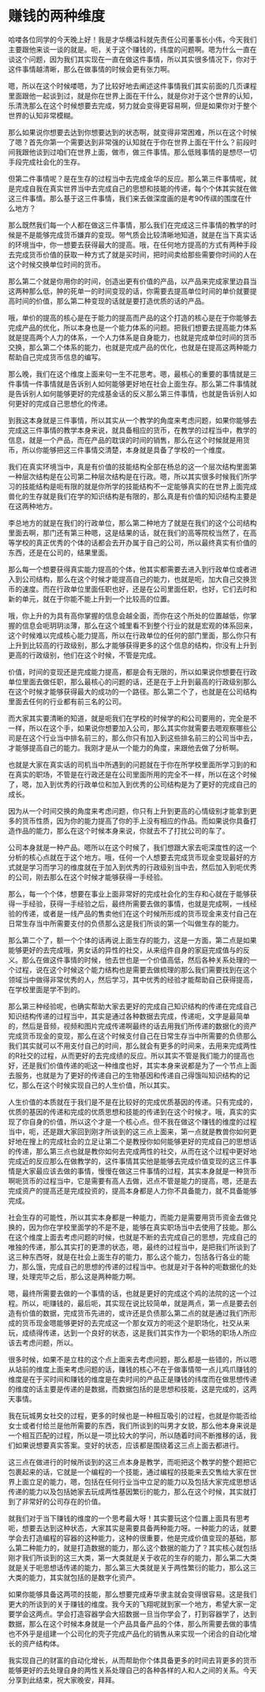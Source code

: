 # 赚钱的两种维度



哈喽各位同学的今天晚上好！我是才华横溢科就先责任公司董事长小伟，今天我们主要跟他来谈一谈的就是。呃，关于这个赚钱的，纬度的问题啊。嗯为什么一直在谈这个问题，因为我们其实现在一直在做这件事情，所以其实很多情况下，你对于这件事情越清晰，那么在做事情的时候会更有张力啊。

嗯，所以在这个时候喽嗯，为了比较好地去阐述这件事情我们其实前面的几页课程里面跟他一起谈到过，就是你在世界上面在干什么，就是你对于这个世界的认知，乐清洗那么在这个时候想要去完成，努力就会变得更容易啊，但是如果你对于整个世界的认知非常模糊。

那么如果说你想要去达到你想要达到的状态啊，就变得非常困难，所以在这个时候了嗯？首先你第一个需要达到非常强的认知就在于你在世界上面在干什么？前段时间我跟他谈到过咱们在世界上面，做市，做三件事情。那么低贱事情的是想尽一切手段完成社会化的生存。

但第二件事情呢？是在生存的过程当中去完成金华的反应。那么第三件事情呢，就是完成自我在真实世界当中去完成自己的思想和技能的传递，每个个体其实就在做这三件事情。那么基于这三件事情，我们来去做深度画的是考90传祺的围度在什么地方？

那么既然我们每一个人都在做这三件事情，那么我们在完成这三件事情的教学的时候是不是能够完成货币嫌弃的变现。带气质会比较清晰地知道，就是在当下真实话的环境当中，你一想要去获得最大的提高。哦，在任何地方提高的方式有两种手段去完成货币价值的获取一种方式了就是买时间，把时间卖给那些需要你时间的人在这个时候交换单位时间的货币。

那么第二个就是你用你的时间，创造出更有价值的产品，以产品来完成家里边县当这两种那么低，肿的死单一的时间变现的话，你需要去提高单位时间的单价就要提高时间的价值，那么第二种变现的话就是要打造优质的话的产品。

哦，单价的提高的核心是在于能力的提高而产品的这个打造的核心是在于你能够去完成产品的优化，所以本身也是一个能力体系的问题。把我们想要去提高能力体系就是提高两个人力的体系，一个人力体系是自身能力，也就是完成单位时间的货币交换，那么第二个体系的能力，也就是完成产品的优化，也就是在提高这两种能力帮助自己完成货币信息的编写。

那么晚，我们在这个维度上面来句一生不花思考。嗯，最核心的重要的事情就是三件事情一件事情就是告诉别人如何能够更好地在社会上面生存。那么第二件事情就是告诉别人如何能够更好的完成基金话的反义那么第三件事情，也就是告诉别人如何更好的完成自己思想化的传递。

到我这本身就是三件事情，所以其实从一个教学的角度来考虑问题，如果你能够去完成这三件事情的教学本身来说，就具备相应的货币，在教学的过程当中，教学的信息，就是一个产品，而在产品的耽误的时间的销售，那么在这个时候就是用货币，所以你能够把这三件事情交清楚，本身就是具备了学校的一个维度。

我们在真实环境当中，真是有价值的技能结构全部在杨总的这一个层次结构里面第一种层次结构是在公司第二种层次结构是在行政。嗯，所以其实很多时候我们所学习的技能结构是呃有限的就是你所学的技能结构不一定能够真实的在世界上面完成兽化的生存就是我们在学的知识结构是有限的，那么真是有价值的知识结构主要是在这两种地方。

李总地方的就是在我们的行政单位，那么第二种地方了就是在我们的这个公司结构里面去啊，那门还有第三种嗯，这是结果的话，就在我们的高等院校当然了，在高等学校的真正优秀的个体的话都会去开办属于自己的公司，所以最终真实有价值的东西，还是在公司的，结果里面。

那么每一个想要获得真实能力提高的个体，他其实都需要去进入到行政单位或者进入到公司结构，那么在这个时候才能提高自己的能力，也就是呃，加大自己交换货币的速度。而在行政单位里面任职也好，还是在公司里面任职，也好，它们去时和新的单元，就在于你能不能上升到一个比较高的位置。

哦，你上升的为具有高你掌握的信息会越全面，而你在这个所处的位置越低，你掌握的信息会呃玥玥淡薄，那么在这个城里看不到整个行业的就是宏观的体系回来，这个时候难以完成核心能力提高，所以在行政单位的任何的部门里面，那么你只有上升到比较高的行政级别，那么才能够获得更多的这个信息的结构，你没有上升到更高的行政级别，他们在这个时候，不管是完成。

价值，时间的变现还是完成能力提高，都是会有无限的，所以如果说你想要在行政单位里面去做任职，那么最核心的问题的话，还是在于上升到最高的行政级别那么在这个时候才能够获得最大的成功的一个路径。那么第二个了，也就是在公司结构里面去任何的行业都有前三名的公司。

而大家其实要清晰的知道，就是呃我们在学校的时候学的和公司要用的，完全是不一样，所以在这个手，如果说你想要加入公司，那么其实你就需要去嗯观察哪些公司是在这个行业当中排名前三的，那么你只有加入到这些排名前三的公司当中去，才能够提高自己的能力。我刚才是从一个能力的角度，来跟他去做了分析啊。

也就是大家在真实话的司机当中所遇到的问题就在于你在所学校里面所学习到的和在真实的职场，不管是在行政还是在公司里面所用的完全不一样，所以在这个时候了，嗯，加入到优秀的行政单位和加入到优秀的公司结构是为了更好的完成自己的成长。

因为从一个时间交换的角度来考虑问题，你只有上升到更高的心情级别才能拿到更多的货币性质，因为你的能力提高了你的手上没有相应的作品。而如果说你具备打造作品的能力，那么在这个时候本身来说，你就去不了打扰公司的车了。

公司本身就是一种产品。嗯所以在这个时候了，我们想跟大家去呃深度性的这一个分析的核心点就在于这个地方。哦，任何一个人想要去完成货币现金变现最好的方式就是学习而学习的维度就在于加入到优秀的行政级别当中去，然后加入到呃优秀的公司，刚去那么在这个时候才能够获得一手经验。

那么，每一个个体，想要在事业上面非常好的完成社会化的生存和心就在于能够获得一手经验，获得一手经验之后，最终所需要去做的事情，也就是完成啊，一线经验的传递，或者是一线产品的售卖他们在这个时候所形成的货币现金来支付自己在日常生存当中所需要支付的负债那么这是我们所谈的第一个叫做生存的能力。

那么第二个了，额一个个体的话再说上面生存的能力，这是一方面，第二点是如果能够更好的去完成哦，男女话的异性的社交，从来组件自身的家庭完成值与的反义。那么在做这件事情的时候，他去世也是一个价值高低，然后各种关系处理的一个过程，说在这个时候这个能力结构也是需要去做梳理的那么我们需要找到在这个领域当中做得非常优秀的人，然后学习，其中优秀的经验才能帮助自己获得提高，在学校里面是学不到的。

那么第三种经验呢，也确实帮助大家去更好的完成自己知识结构的传递在完成自己知识结构传递的过程当中，其实是通过各种数据去完成，传递呃，文字是最简单的，然后是音频，视频和图片完成传递啊最终的话去用我们所传递的数据化的资产完成货币现金的变现，那么在这个时候支付自己在日常生存当中所需要的负债那么我们其实就可以不用支付自己的时间，那么就会有更多的时间来，去用来完成两性的R社交的过程，从而更好的去完成绩的反应。所以其实不管是我们能力的提高也好，还是我们价值传递的呃这一种维度也好，其实本身来说都是为了一个节点上面去服务，也就是为了更好的传递自己的生物基因和传递自己得饿叫知识结构的记忆，那么在这个时候实现自己的人生价值，所以其实。

人生价值的本质就在于我们是不是在比较好的完成优质基因的传递。只有完成的，优质的基因的传递和完成的优质思想和技能的传递到在这个时候才。哦，真实的实现了你自身的价值，所以这个才是一个核心点。但不我在做这个赚钱的维度的过程当中，呃，还是跟大家回到刚才所谈到的这三点上面来，第一点就是教兽你如何更好地在搜上的完成社会的立足让第二个是教授你如何能够更好的完成自己的思想话的传递，那么第三点也就是教你如何去完成两性的社交，从而在这个过程中更好地完成近的反应那么在做教学的，这件事情其实他是能够去完成价值变现的这三件事情是大家最应该去做的事情，慢慢在做这三件事情的过程，其实本身就是一种货币啊呃货币的过程当中，它是需要有高人去做，迟点不管是能力的提高，嗯，还是去完成资产的提高还是完成投资的，提高本身都是人力你不具备能力，就不具备能够完成。

社会生存的可能性，所以其实本身都是一种能力，而能力是需要用货币资金去做兑换的，因为你在学校里面学的不是不是，能够在真实职场当中去使用了技能。那么在这个维度上面去考虑问题的时候，也就是不断的去完成自己的思想，完成自己的唯独的传递，那么其实打的更漂的状态，嗯，最终的过程当中，是把我们所谈到了这三种东西呀，就是在社会上面生存的能力，那么这个能力，包括各行各业的能力，那么饿，完成自己的思想的传递的过程当中。也就是对于各种的呃数据化的处理，处理完毕之后，那么这是两种能力啊。

嗯，最终所需要去做的一个事情的话，也就是更好的完成这个鸡的法院的这一个过程。所以，呃赚钱的，最后呃，其实现在说比较简单，就是两点，第一点是要去创造有价值的数据，完成货币先进的，或许还是负债那么第二点的就是通过我们所形成的货币现金嗯能够更好的去完成这一个那女双方的呃这个是职场化，社交从来玩，成绩得传递，达到一个良好的状态，这是我们其实作为一个职场的职场人所应该去考虑问题，所以。

很多时候，如果不是立柱的这个点上面来去考虑问题，那么都是一些错的，所以嗯从站前的维度上面来考虑问题的话，赚钱的核心不在于做事情带一点儿鸡爪赚钱的维度是在于买时间和赚钱的维度是在卖时间的产品正是赚钱的纬度而在做思想传递的维度的话主要是传递的是数据，而数据包括的是思想和技能，这是完成的，这两天事情。

我在玩城男女社交的过程，更多的时候也是一种相互吸引的过程，也就是你能否给女士或者付给兰是他所需要的东西，我们所谈到的叫男才女貌，那么他本身来说是一个相互匹配的过程，所以是一项比较大的学问，所以随着时间不断推移的话，我们如果说想要真实答案。变好的状态，应该都是围绕着这三点上面去都进行。

这三点在做进行的时候所谈到的这三点本身是教学，而呃把这个教学的整个题把它包裹起来的话，它就是一个编程的一个技能，通过编程的技能来去交售给大家在世界上面立足的能力，嗯，包括在任何行业当中立足的能力以及包括大家完成思想话传递的能力以及包括她家去玩成两性基因繁衍的能力，那么在这个时候，其实就打到了非常好的公司存在的价值。

就我们对于当下赚钱的维度的一个思考最大呀！其实要玩这个位置上面具有思考呃，想要去达到这种状态，大家其实是需要具备两种能力呀。一种能力的话，就要学会去打造编程的容器的这种能力，这种的很重要，他是完成价值变现的基础，那么第二种能力的，就是打造数据的能力，那么这个数据的能力了？其实核心就包括刚才我们所谈到的这三大类，第一大类就是关于收花的生存的能力，那么第二大类就是关于呃思想话传递的能力，那么第三大类就是关于两性繁衍的能力，那么这三大类的能力，其实就包括的是数字化资产。

如果你能够具备这两项的技能，那么想要完成寿华隶主就会变得很容易。这是我们更大的所谈到的关于赚钱的维度。我今天的飞翔呢就到家一个地方，希望大家一定要学会这两点。学会打造容器学会大招数据一旦当你学会了，打到容器学了，达到数据，那么在这个时候本身就是一个产品具备产品的个体，那么所需要去做的事情也不外乎是组建一个公司化的壳子完成产品化的销售从来实现一个闭合的自动化增长的资产结构体。

我实现自己的财富的自动化增长，从而帮助你个体具备更多的时间去背更多的货币能够更好的去处理自身的两性关系处理自己的各种各样的人和人之间的关系。今天分享到此结束，祝大家晚安，拜拜。
